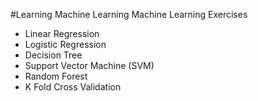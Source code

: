 #Learning Machine Learning
Machine Learning Exercises<br />
- Linear Regression<br />
- Logistic Regression<br />
- Decision Tree<br />
- Support Vector Machine (SVM)<br />
- Random Forest<br />
- K Fold Cross Validation
